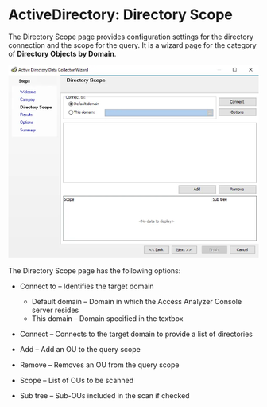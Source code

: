 # ActiveDirectory: Directory Scope

The Directory Scope page provides configuration settings for the directory connection and the scope for the query. It is a wizard page for the category of __Directory Objects by Domain__.

![Active Directory Data Collector Wizard Directory Scope page](../../../../../../static/img/product_docs/accessanalyzer/enterpriseauditor/admin/datacollector/activedirectory/directoryscope.webp)

The Directory Scope page has the following options:

- Connect to – Identifies the target domain

  - Default domain – Domain in which the Access Analyzer Console server resides
  - This domain – Domain specified in the textbox
- Connect – Connects to the target domain to provide a list of directories
- Add – Add an OU to the query scope
- Remove – Removes an OU from the query scope
- Scope – List of OUs to be scanned
- Sub tree – Sub-OUs included in the scan if checked
